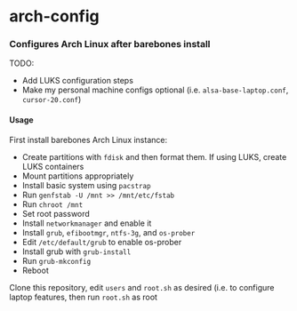 # arch-config
### Configures Arch Linux after barebones install
TODO:
* Add LUKS configuration steps
* Make my personal machine configs optional (i.e. ```alsa-base-laptop.conf```, ```cursor-20.conf```)

#### Usage
First install barebones Arch Linux instance:
* Create partitions with ```fdisk``` and then format them. If using LUKS, create LUKS containers
* Mount partitions appropriately
* Install basic system using ```pacstrap```
* Run ```genfstab -U /mnt >> /mnt/etc/fstab```
* Run ```chroot /mnt```
* Set root password
* Install ```networkmanager``` and enable it
* Install ```grub```, ```efibootmgr```, ```ntfs-3g```, and ```os-prober```
* Edit ```/etc/default/grub``` to enable os-prober
* Install grub with ```grub-install```
* Run ```grub-mkconfig```
* Reboot

Clone this repository, edit ```users``` and ```root.sh``` as desired (i.e. to configure laptop features, then run ```root.sh``` as root
